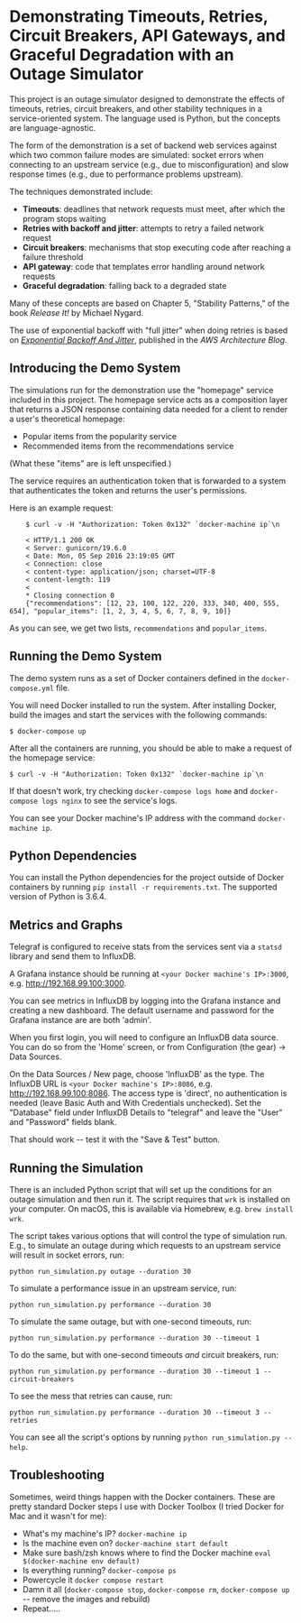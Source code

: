 # Demonstrating Timeouts, Retries, Circuit Breakers, API Gateways, and Graceful Degradation with an Outage Simulator

This project is an outage simulator designed to demonstrate the effects of
timeouts, retries, circuit breakers, and other stability techniques in a
service-oriented system. The language used is Python, but the concepts
are language-agnostic.

The form of the demonstration is a set of backend web services against which
two common failure modes are simulated: socket errors when connecting to an
upstream service (e.g., due to misconfiguration) and slow response times (e.g.,
due to performance problems upstream).

The techniques demonstrated include:

* **Timeouts**: deadlines that network requests must meet, after which the program stops waiting
* **Retries with backoff and jitter**: attempts to retry a failed network request
* **Circuit breakers**: mechanisms that stop executing code after reaching a failure threshold
* **API gateway**: code that templates error handling around network requests
* **Graceful degradation**: falling back to a degraded state

Many of these concepts are based on Chapter 5, "Stability Patterns," of the
book *Release It!* by Michael Nygard.

The use of exponential backoff with "full jitter" when doing retries is based
on [*Exponential Backoff And Jitter*](https://www.awsarchitectureblog.com/2015/03/backoff.html),
published in the *AWS Architecture Blog*.


## Introducing the Demo System

The simulations run for the demonstration use the "homepage" service included in
this project. The homepage service acts as a composition layer that returns a
JSON response containing data needed for a client to render a user's theoretical
homepage:

* Popular items from the popularity service
* Recommended items from the recommendations service

(What these "items" are is left unspecified.)

The service requires an authentication token that is forwarded to a system that
authenticates the token and returns the user's permissions.

Here is an example request:

```
    $ curl -v -H "Authorization: Token 0x132" `docker-machine ip`\n

    < HTTP/1.1 200 OK
    < Server: gunicorn/19.6.0
    < Date: Mon, 05 Sep 2016 23:19:05 GMT
    < Connection: close
    < content-type: application/json; charset=UTF-8
    < content-length: 119
    <
    * Closing connection 0
    {"recommendations": [12, 23, 100, 122, 220, 333, 340, 400, 555, 654], "popular_items": [1, 2, 3, 4, 5, 6, 7, 8, 9, 10]}
```

As you can see, we get two lists, `recommendations` and `popular_items`.


## Running the Demo System

The demo system runs as a set of Docker containers defined in the
`docker-compose.yml` file.

You will need Docker installed to run the system. After installing Docker,
build the images and start the services with the following commands:

    $ docker-compose up

After all the containers are running, you should be able to make a request of
the homepage service:

    $ curl -v -H "Authorization: Token 0x132" `docker-machine ip`\n

If that doesn't work, try checking `docker-compose logs home` and
`docker-compose logs nginx` to see the service's logs.

You can see your Docker machine's IP address with the command `docker-machine
ip`. 


## Python Dependencies

You can install the Python dependencies for the project outside of Docker
containers by running `pip install -r requirements.txt`. The supported version
of Python is 3.6.4.


## Metrics and Graphs

Telegraf is configured to receive stats from the services sent via a `statsd`
library and send them to InfluxDB.

A Grafana instance should be running at `<your Docker machine's IP>:3000`,
e.g. http://192.168.99.100:3000.

You can see metrics in InfluxDB by logging into the Grafana instance and
creating a new dashboard. The default username and password for the Grafana
instance are are both 'admin'.

When you first login, you will need to configure an InfluxDB data source.
You can do so from the 'Home' screen, or from Configuration (the gear) -> 
Data Sources.

On the Data Sources / New page, choose 'InfluxDB' as the type.
The InfluxDB URL is `<your Docker machine's IP>:8086`, e.g. http://192.168.99.100:8086.
The access type is 'direct', no authentication is needed (leave Basic Auth
and With Credentials unchecked). Set the "Database" field under InfluxDB Details
to "telegraf" and leave the "User" and "Password" fields blank.

That should work -- test it with the "Save & Test" button.


## Running the Simulation

There is an included Python script that will set up the conditions for an
outage simulation and then run it. The script requires that `wrk` is installed
on your computer. On macOS, this is available via Homebrew, e.g. `brew install
wrk`.

The script takes various options that will control the type of simulation run.
E.g., to simulate an outage during which requests to an upstream service will
result in socket errors, run:

    python run_simulation.py outage --duration 30

To simulate a performance issue in an upstream service, run:

    python run_simulation.py performance --duration 30

To simulate the same outage, but with one-second timeouts, run:

    python run_simulation.py performance --duration 30 --timeout 1

To do the same, but with one-second timeouts _and_ circuit breakers, run:

    python run_simulation.py performance --duration 30 --timeout 1 --circuit-breakers

To see the mess that retries can cause, run:

    python run_simulation.py performance --duration 30 --timeout 3 --retries

You can see all the script's options by running `python run_simulation.py --help`.


## Troubleshooting

Sometimes, weird things happen with the Docker containers. These are pretty standard
Docker steps I use with Docker Toolbox (I tried Docker for Mac and it wasn't for me):

- What's my machine's IP? `docker-machine ip`
- Is the machine even on? `docker-machine start default`
- Make sure bash/zsh knows where to find the Docker machine `eval $(docker-machine env default)`
- Is everything running? `docker-compose ps`
- Powercycle it `docker compose restart`
- Damn it all (`docker-compose stop`, `docker-compose rm`, `docker-compose up` -- remove the images and rebuild)
- Repeat.....
